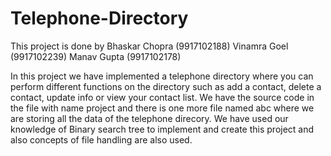 # Telephone-Directory
This project is done by 
Bhaskar Chopra (9917102188)
Vinamra Goel (9917102239)
Manav Gupta (9917102178)

In this project we have implemented a telephone directory where you can perform different functions on the directory such as add a contact, delete a contact, update info or view your contact list.
We have the source code in the file with name project and there is one more file named abc where we are storing all the data of the telephone direcory.
We have used our knowledge of Binary search tree to implement and create this project and also concepts of file handling are also used.